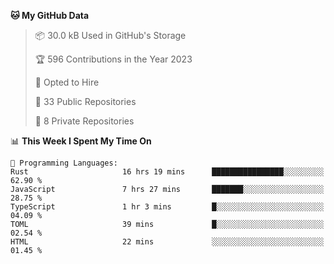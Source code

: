 <!--START_SECTION:waka-->
**🐱 My GitHub Data** 

> 📦 30.0 kB Used in GitHub's Storage 
 > 
> 🏆 596 Contributions in the Year 2023
 > 
> 💼 Opted to Hire
 > 
> 📜 33 Public Repositories 
 > 
> 🔑 8 Private Repositories 
 > 
📊 **This Week I Spent My Time On** 

```text
💬 Programming Languages: 
Rust                     16 hrs 19 mins      ████████████████░░░░░░░░░   62.90 % 
JavaScript               7 hrs 27 mins       ███████░░░░░░░░░░░░░░░░░░   28.75 % 
TypeScript               1 hr 3 mins         █░░░░░░░░░░░░░░░░░░░░░░░░   04.09 % 
TOML                     39 mins             █░░░░░░░░░░░░░░░░░░░░░░░░   02.54 % 
HTML                     22 mins             ░░░░░░░░░░░░░░░░░░░░░░░░░   01.45 % 
```


<!--END_SECTION:waka-->
